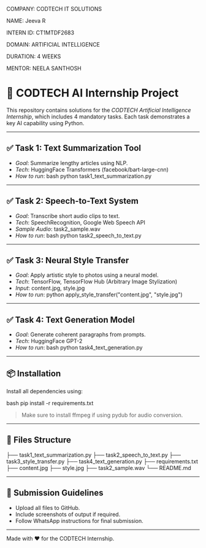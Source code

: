 COMPANY: CODTECH IT SOLUTIONS

NAME: Jeeva R

INTERN ID: CT1MTDF2683

DOMAIN: ARTIFICIAL INTELLIGENCE

DURATION: 4 WEEKS

MENTOR: NEELA SANTHOSH

# 🤖 CODTECH AI Internship Project

This repository contains solutions for the *CODTECH Artificial Intelligence Internship*, which includes 4 mandatory tasks. Each task demonstrates a key AI capability using Python.

---

## ✅ Task 1: Text Summarization Tool

- *Goal*: Summarize lengthy articles using NLP.
- *Tech*: HuggingFace Transformers (facebook/bart-large-cnn)
- *How to run*:
  bash
  python task1_text_summarization.py
  

---

## ✅ Task 2: Speech-to-Text System

- *Goal*: Transcribe short audio clips to text.
- *Tech*: SpeechRecognition, Google Web Speech API
- *Sample Audio*: task2_sample.wav
- *How to run*:
  bash
  python task2_speech_to_text.py
  

---

## ✅ Task 3: Neural Style Transfer

- *Goal*: Apply artistic style to photos using a neural model.
- *Tech*: TensorFlow, TensorFlow Hub (Arbitrary Image Stylization)
- *Input*: content.jpg, style.jpg
- *How to run*:
  python
  apply_style_transfer("content.jpg", "style.jpg")
  

---

## ✅ Task 4: Text Generation Model

- *Goal*: Generate coherent paragraphs from prompts.
- *Tech*: HuggingFace GPT-2
- *How to run*:
  bash
  python task4_text_generation.py
  

---

## 📦 Installation

Install all dependencies using:

bash
pip install -r requirements.txt


> Make sure to install ffmpeg if using pydub for audio conversion.

---

## 📁 Files Structure


├── task1_text_summarization.py
├── task2_speech_to_text.py
├── task3_style_transfer.py
├── task4_text_generation.py
├── requirements.txt
├── content.jpg
├── style.jpg
├── task2_sample.wav
└── README.md


---

## 🚀 Submission Guidelines

- Upload all files to GitHub.
- Include screenshots of output if required.
- Follow WhatsApp instructions for final submission.

---

Made with ❤ for the CODTECH Internship.
